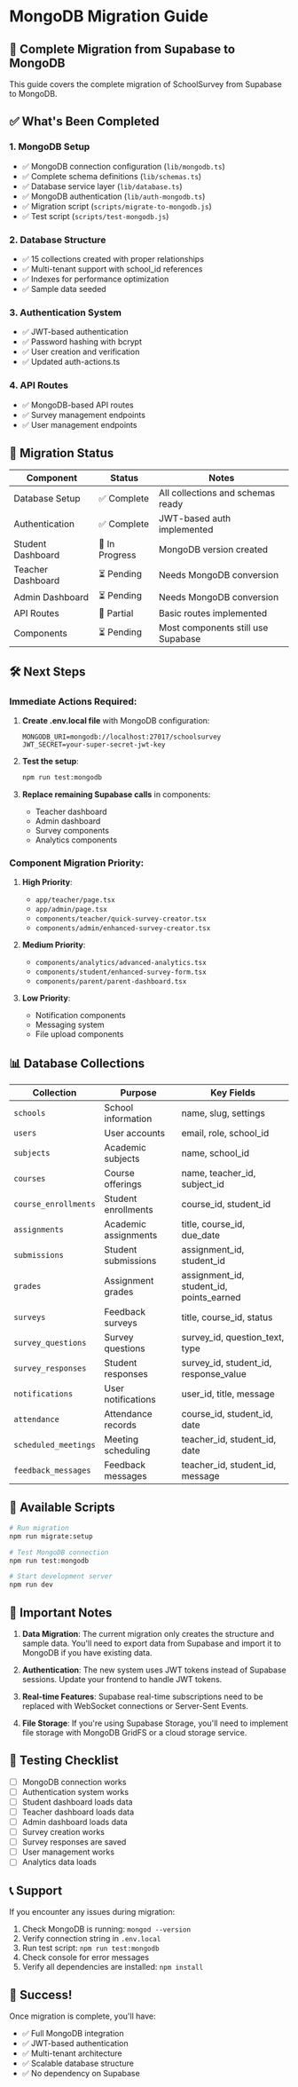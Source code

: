 # MongoDB Migration Guide

## 🚀 Complete Migration from Supabase to MongoDB

This guide covers the complete migration of SchoolSurvey from Supabase to MongoDB.

## ✅ What's Been Completed

### 1. **MongoDB Setup**
- ✅ MongoDB connection configuration (`lib/mongodb.ts`)
- ✅ Complete schema definitions (`lib/schemas.ts`)
- ✅ Database service layer (`lib/database.ts`)
- ✅ MongoDB authentication (`lib/auth-mongodb.ts`)
- ✅ Migration script (`scripts/migrate-to-mongodb.js`)
- ✅ Test script (`scripts/test-mongodb.js`)

### 2. **Database Structure**
- ✅ 15 collections created with proper relationships
- ✅ Multi-tenant support with school_id references
- ✅ Indexes for performance optimization
- ✅ Sample data seeded

### 3. **Authentication System**
- ✅ JWT-based authentication
- ✅ Password hashing with bcrypt
- ✅ User creation and verification
- ✅ Updated auth-actions.ts

### 4. **API Routes**
- ✅ MongoDB-based API routes
- ✅ Survey management endpoints
- ✅ User management endpoints

## 🔄 Migration Status

| Component | Status | Notes |
|-----------|--------|-------|
| Database Setup | ✅ Complete | All collections and schemas ready |
| Authentication | ✅ Complete | JWT-based auth implemented |
| Student Dashboard | 🔄 In Progress | MongoDB version created |
| Teacher Dashboard | ⏳ Pending | Needs MongoDB conversion |
| Admin Dashboard | ⏳ Pending | Needs MongoDB conversion |
| API Routes | 🔄 Partial | Basic routes implemented |
| Components | ⏳ Pending | Most components still use Supabase |

## 🛠️ Next Steps

### Immediate Actions Required:

1. **Create .env.local file** with MongoDB configuration:
   ```env
   MONGODB_URI=mongodb://localhost:27017/schoolsurvey
   JWT_SECRET=your-super-secret-jwt-key
   ```

2. **Test the setup**:
   ```bash
   npm run test:mongodb
   ```

3. **Replace remaining Supabase calls** in components:
   - Teacher dashboard
   - Admin dashboard
   - Survey components
   - Analytics components

### Component Migration Priority:

1. **High Priority**:
   - `app/teacher/page.tsx`
   - `app/admin/page.tsx`
   - `components/teacher/quick-survey-creator.tsx`
   - `components/admin/enhanced-survey-creator.tsx`

2. **Medium Priority**:
   - `components/analytics/advanced-analytics.tsx`
   - `components/student/enhanced-survey-form.tsx`
   - `components/parent/parent-dashboard.tsx`

3. **Low Priority**:
   - Notification components
   - Messaging system
   - File upload components

## 📊 Database Collections

| Collection | Purpose | Key Fields |
|------------|---------|------------|
| `schools` | School information | name, slug, settings |
| `users` | User accounts | email, role, school_id |
| `subjects` | Academic subjects | name, school_id |
| `courses` | Course offerings | name, teacher_id, subject_id |
| `course_enrollments` | Student enrollments | course_id, student_id |
| `assignments` | Academic assignments | title, course_id, due_date |
| `submissions` | Student submissions | assignment_id, student_id |
| `grades` | Assignment grades | assignment_id, student_id, points_earned |
| `surveys` | Feedback surveys | title, course_id, status |
| `survey_questions` | Survey questions | survey_id, question_text, type |
| `survey_responses` | Student responses | survey_id, student_id, response_value |
| `notifications` | User notifications | user_id, title, message |
| `attendance` | Attendance records | course_id, student_id, date |
| `scheduled_meetings` | Meeting scheduling | teacher_id, student_id, date |
| `feedback_messages` | Feedback messages | teacher_id, student_id, message |

## 🔧 Available Scripts

```bash
# Run migration
npm run migrate:setup

# Test MongoDB connection
npm run test:mongodb

# Start development server
npm run dev
```

## 🚨 Important Notes

1. **Data Migration**: The current migration only creates the structure and sample data. You'll need to export data from Supabase and import it to MongoDB if you have existing data.

2. **Authentication**: The new system uses JWT tokens instead of Supabase sessions. Update your frontend to handle JWT tokens.

3. **Real-time Features**: Supabase real-time subscriptions need to be replaced with WebSocket connections or Server-Sent Events.

4. **File Storage**: If you're using Supabase Storage, you'll need to implement file storage with MongoDB GridFS or a cloud storage service.

## 🎯 Testing Checklist

- [ ] MongoDB connection works
- [ ] Authentication system works
- [ ] Student dashboard loads data
- [ ] Teacher dashboard loads data
- [ ] Admin dashboard loads data
- [ ] Survey creation works
- [ ] Survey responses are saved
- [ ] User management works
- [ ] Analytics data loads

## 📞 Support

If you encounter any issues during migration:

1. Check MongoDB is running: `mongod --version`
2. Verify connection string in `.env.local`
3. Run test script: `npm run test:mongodb`
4. Check console for error messages
5. Verify all dependencies are installed: `npm install`

## 🎉 Success!

Once migration is complete, you'll have:
- ✅ Full MongoDB integration
- ✅ JWT-based authentication
- ✅ Multi-tenant architecture
- ✅ Scalable database structure
- ✅ No dependency on Supabase

